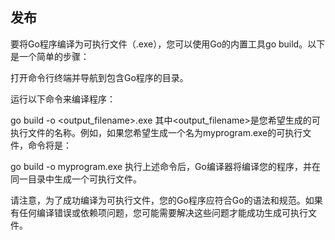 ## 发布
要将Go程序编译为可执行文件（.exe），您可以使用Go的内置工具go build。以下是一个简单的步骤：

打开命令行终端并导航到包含Go程序的目录。

运行以下命令来编译程序：


go build -o <output_filename>.exe
其中<output_filename>是您希望生成的可执行文件的名称。例如，如果您希望生成一个名为myprogram.exe的可执行文件，命令将是：


go build -o myprogram.exe
执行上述命令后，Go编译器将编译您的程序，并在同一目录中生成一个可执行文件。

请注意，为了成功编译为可执行文件，您的Go程序应符合Go的语法和规范。如果有任何编译错误或依赖项问题，您可能需要解决这些问题才能成功生成可执行文件。